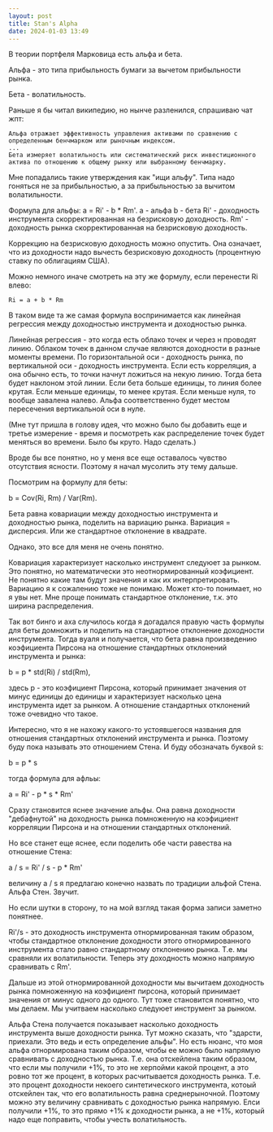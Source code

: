 ```yaml
---
layout: post
title: Stan's Alpha
date: 2024-01-03 13:49
---
```


В теории портфеля Марковица есть альфа и бета.

Альфа - это типа прибыльность бумаги за вычетом прибыльности рынка.

Бета - волатильность.

Раньше я бы читал википедию, но нынче разленился, спрашиваю чат жпт:

```
Альфа отражает эффективность управления активами по сравнению с определенным бенчмарком или рыночным индексом.
...
Бета измеряет волатильность или систематический риск инвестиционного актива по отношению к общему рынку или выбранному бенчмарку.
```

Мне попадались такие утверждения как "ищи альфу". Типа надо гоняться не за прибыльностью, а за прибыльностью за вычитом волатильности.

Формула для альфы: a = Ri' - b * Rm'.
a - альфа
b - бета
Ri' - доходность инструмента скорректированная на безрисковую доходность.
Rm' - доходность рынка скорректированная на безрисковую доходность.

Коррекцию на безрисковую доходность можно опустить. Она означает, что из доходности надо вычесть безрисковую доходность (процентную ставку по облигациям США).

Можно немного иначе смотреть на эту же формулу, если перенести Ri влево:

```
Ri = a + b * Rm
```

В таком виде та же самая формула воспринимается как линейная регрессия между доходностью инструмента и доходностью рынка.

Линейная регрессия - это когда есть облако точек и через н проводят линию. Облаком точек в данном случае являются доходности в разные моменты времени. По горизонтальной оси - доходность рынка, по вертикальной оси - доходность инструмента. Если есть корреляция, а она обычно есть, то точки начнут ложиться на некую линию. Тогда бета будет наклоном этой
линии. Если бета больше единицы, то линия более крутая. Если меньше единицы, то менее крутая. Если меньше нуля, то вообще завалена налево. Альфа соответственно будет местом пересечения вертикальной оси в нуле.

(Мне тут пришла в голову идея, что можно было бы добавить еще и третье измерение - время и посмотреть как распределение точек будет меняться во времени. Было бы круто. Надо сделать.)

Вроде бы все понятно, но у меня все еще оставалось чувство отсутствия ясности. Поэтому я начал мусолить эту тему дальше.

Посмотрим на формулу для беты:

b = Cov(Ri, Rm) / Var(Rm). 

Бета равна ковариации между доходностью инструмента и доходностью рынка, поделить на вариацию рынка. Вариация = дисперсия. Или же стандартное отклонение в квадрате.

Однако, это все для меня не очень понятно.

Ковариация характеризует насколько инструмент следуюет за рынком. Это понятно, но математически это неотнормированный коэфициент. Не понятно какие там будут значения и как их интерпретировать. Вариацию я к сожалению тоже не понимаю. Может кто-то понимает, но я увы нет. Мне проще понимать стандартное отклонение, т.к. это ширина распределения.

Так вот бинго и аха случилось когда я догадался правую часть формулы для беты домножить и поделить на стандартное отклонение доходности инструмента. Тогда вуаля и получается, что бета равна произведению коэфициента Пирсона на отношение стандартных отклонений инструмента и рынка:

b = p * std(Ri) / std(Rm),

здесь p - это коэфициент Пирсона, который принимает значения от минус единицы до единицы и характеризует насколько цена инструмента идет за рынком. А отношение стандартных отклонений тоже очевидно что такое. 

Интересно, что я не нахожу какого-то устоявшегося названия для отношения стандартных отклонений инструмента и рынка. Поэтому буду пока называть это отношением Стена. И буду обозначать буквой s:

b = p * s

тогда формула для афльы:

a = Ri' - p * s * Rm'

Сразу становится яснее значение альфы. Она равна доходности "дебафнутой" на доходность рынка помноженную на коэфициент корреляции Пирсона и на отношении стандартных отклонений.

Но все станет еще яснее, если поделить обе части равества на отношение Стена:

a / s = Ri' / s - p * Rm'

величину a / s я предлагаю конечно назвать по традиции альфой Стена. Альфа Стен. Звучит.

Но если шутки в сторону, то на мой взгляд такая форма записи заметно понятнее.

Ri'/s - это доходность инструмента отнормированная таким образом, чтобы стандартное отклонение доходности этого отнормированного инструмента стало равно стандартному отклонению рынка. Т.е. мы сравняли их волатильности. Теперь эту доходность можно напрямую сравнивать с Rm'.

Дальше из этой отнормированной доходности мы вычитаем доходность рынка помноженную на коэфициент пирсона, который принимает значения от минус одного до одного. Тут тоже становится понятно, что мы делаем. Мы учитваем насколько следуюет инструмент за рынком.

Альфа Стена получается показывает насколько доходность инструмента выше доходности рынка. Тут можно сказать, что "здарсти, приехали. Это ведь и есть определение альфы". Но есть нюанс, что моя альфа отнормирована таким образом, чтобы ее можно было напрямую сравнивать с доходностью рынка. Т.е. она отскейлена таким образом, что если мы получили +1%, то это не херпойми какой процент, а это ровно тот же процент, в которых расчитывается доходность рынка. Т.е. это процент доходности некоего синтетического инструмента, котоый отскейлен так, что его волатильность равна среднерыночной. Поэтому можно эту величину сравнивать с доходностью рынка напрямую. Елси получили +1%, то это прямо +1% к доходности рынка, а не +1%, который надо еще поправить, чтобы учесть волатильность.